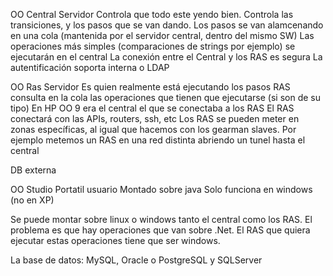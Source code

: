 OO Central
  Servidor
  Controla que todo este yendo bien. Controla las transiciones, y los pasos que se van dando.
  Los pasos se van alamcenando en una cola (mantenida por el servidor central, dentro del mismo SW)
  Las operaciones más simples (comparaciones de strings por ejemplo) se ejecutarán en el central
  La conexión entre el Central y los RAS es segura
  La autentificación soporta interna o LDAP

OO Ras
  Servidor
  Es quien realmente está ejecutando los pasos
  RAS consulta en la cola las operaciones que tienen que ejecutarse (si son de su tipo)
  En HP OO 9 era el central el que se conectaba a los RAS
  El RAS conectará con las APIs, routers, ssh, etc
  Los RAS se pueden meter en zonas específicas, al igual que hacemos con los gearman slaves. 
  Por ejemplo metemos un RAS en una red distinta abriendo un tunel hasta el central

DB externa

OO Studio
  Portatil usuario
  Montado sobre java
  Solo funciona en windows (no en XP)


Se puede montar sobre linux o windows tanto el central como los RAS.
El problema es que hay operaciones que van sobre .Net. El RAS que quiera ejecutar estas operaciones tiene que ser windows.


La base de datos: MySQL, Oracle o PostgreSQL y SQLServer
